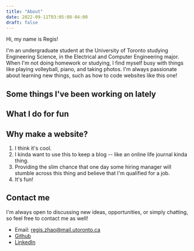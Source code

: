 ```yaml
---
title: "About"
date: 2022-09-11T03:05:08-04:00
draft: false
---
```


Hi, my name is Regis!

I'm an undergraduate student at the University of Toronto studying Engineering Science, in the Electrical and Computer Engineering major. When I'm not doing homework or studying, I find myself busy with things like playing volleyball, piano, and taking photos. I'm always passionate about learning new things, such as how to code websites like this one! 

## Some things I've been working on lately

## What I do for fun

## Why make a website?
1. I think it's cool.
2. I kinda want to use this to keep a blog -- like an online life journal kinda thing.
3. Providing the slim chance that one day some hiring manager will stumble across this thing and believe that I'm qualified for a job.
4. It's fun!

## Contact me
I'm always open to discussing new ideas, opportunities, or simply chatting, so feel free to contact me as well!
- Email: [regis.zhao@mail.utoronto.ca](mailto:regis.zhao@mail.utoronto.ca)
- [Github](https://github.com/regiszhao)
- [LinkedIn](https://www.linkedin.com/in/regis-zhao/)